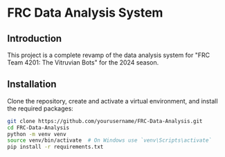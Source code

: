 # FRC Data Analysis System

## Introduction

This project is a complete revamp of the data analysis system for "FRC Team 4201: The Vitruvian Bots" for the 2024 season. 

## Installation

Clone the repository, create and activate a virtual environment, and install the required packages:
```bash
git clone https://github.com/yourusername/FRC-Data-Analysis.git
cd FRC-Data-Analysis
python -m venv venv
source venv/bin/activate  # On Windows use `venv\Scripts\activate`
pip install -r requirements.txt
